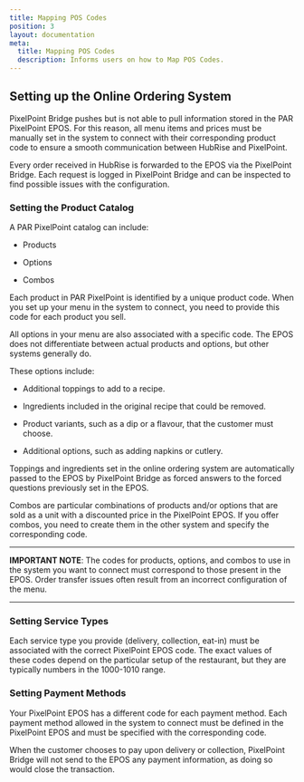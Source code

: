 ```yaml
---
title: Mapping POS Codes
position: 3
layout: documentation
meta:
  title: Mapping POS Codes
  description: Informs users on how to Map POS Codes.
---
```


## Setting up the Online Ordering System

PixelPoint Bridge pushes but is not able to pull information stored in the PAR PixelPoint EPOS. For this reason, all menu items and prices must be manually set in the system to connect with their corresponding product code to ensure a smooth communication between HubRise and PixelPoint. 

Every order received in HubRise is forwarded to the EPOS via the PixelPoint Bridge. Each request is logged in PixelPoint Bridge and can be inspected to find possible issues with the configuration. 

### Setting the Product Catalog

A PAR PixelPoint catalog can include:

* Products

* Options

* Combos

Each product in PAR PixelPoint is identified by a unique product code. When you set up your menu in the system to connect, you need to provide this code for each product you sell. 

All options in your menu are also associated with a specific code. The EPOS does not differentiate between actual products and options, but other systems generally do. 

These options include:

* Additional toppings to add to a recipe.

* Ingredients included in the original recipe that could be removed.

* Product variants, such as a dip or a flavour, that the customer must choose.

* Additional options, such as adding napkins or cutlery.

Toppings and ingredients set in the online ordering system are automatically passed to the EPOS by PixelPoint Bridge as forced answers to the forced questions previously set in the EPOS.

Combos are particular combinations of products and/or options that are sold as a unit with a discounted price in the PixelPoint EPOS. If you offer combos, you need to create them in the other system and specify the corresponding code.

---

**IMPORTANT NOTE**: The codes for products, options, and combos to use in the system you want to connect must correspond to those present in the EPOS. Order transfer issues often result from an incorrect configuration of the menu. 

---

### Setting Service Types

Each service type you provide (delivery, collection, eat-in) must be associated with the correct PixelPoint EPOS code. The exact values of these codes depend on the particular setup of the restaurant, but they are typically numbers in the 1000-1010 range.

### Setting Payment Methods

Your PixelPoint EPOS has a different code for each payment method. Each payment method allowed in the system to connect must be defined in the PixelPoint EPOS and must be specified with the corresponding code. 

When the customer chooses to pay upon delivery or collection, PixelPoint Bridge will not send to the EPOS any payment information, as doing so would close the transaction. 



